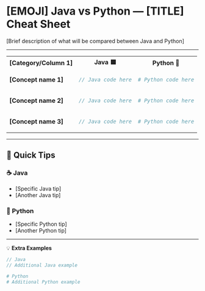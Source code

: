 # [EMOJI] Java vs Python — [TITLE] Cheat Sheet

[Brief description of what will be compared between Java and Python]

---

<table>
<tr>
<th>[Category/Column 1]</th>
<th>Java 🟦</th>
<th>Python 🐍</th>
</tr>
<tr>
<td><strong>[Concept name 1]</strong></td>
<td>

```java
// Java code here
```

</td>
<td>

```python
# Python code here
```

</td>
</tr>
<tr>
<td><strong>[Concept name 2]</strong></td>
<td>

```java
// Java code here
```

</td>
<td>

```python
# Python code here
```

</td>
</tr>
<tr>
<td><strong>[Concept name 3]</strong></td>
<td>

```java
// Java code here
```

</td>
<td>

```python
# Python code here
```

</td>
</tr>
</table>

---

## 🧩 Quick Tips

### ☕ Java
- [Specific Java tip]
- [Another Java tip]

### 🐍 Python
- [Specific Python tip]
- [Another Python tip]

---

💡 **Extra Examples**

```java
// Java
// Additional Java example
```

```python
# Python
# Additional Python example
```